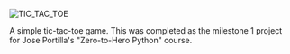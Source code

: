 ![TIC_TAC_TOE](https://user-images.githubusercontent.com/19520346/69205633-45118f00-0b96-11ea-8f62-36eb569dc0db.PNG)

A simple tic-tac-toe game. This was completed as the milestone 1 project for Jose Portilla's "Zero-to-Hero Python" course. 
